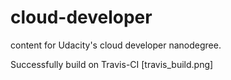 # cloud-developer
content for Udacity's cloud developer nanodegree.

Successfully build on Travis-CI [travis_build.png]

